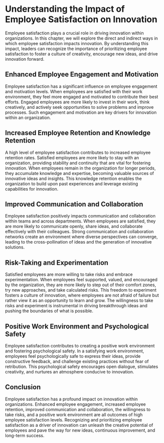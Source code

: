 Understanding the Impact of Employee Satisfaction on Innovation
==========================================================================

Employee satisfaction plays a crucial role in driving innovation within organizations. In this chapter, we will explore the direct and indirect ways in which employee satisfaction impacts innovation. By understanding this impact, leaders can recognize the importance of prioritizing employee satisfaction to foster a culture of creativity, encourage new ideas, and drive innovation forward.

**Enhanced Employee Engagement and Motivation**
-----------------------------------------------

Employee satisfaction has a significant influence on employee engagement and motivation levels. When employees are satisfied with their work environment, they feel more engaged and motivated to contribute their best efforts. Engaged employees are more likely to invest in their work, think creatively, and actively seek opportunities to solve problems and improve processes. Such engagement and motivation are key drivers for innovation within an organization.

**Increased Employee Retention and Knowledge Retention**
--------------------------------------------------------

A high level of employee satisfaction contributes to increased employee retention rates. Satisfied employees are more likely to stay with an organization, providing stability and continuity that are vital for fostering innovation. When employees remain in the organization for longer periods, they accumulate knowledge and expertise, becoming valuable sources of innovative ideas and insights. This knowledge retention enables the organization to build upon past experiences and leverage existing capabilities for innovation.

**Improved Communication and Collaboration**
--------------------------------------------

Employee satisfaction positively impacts communication and collaboration within teams and across departments. When employees are satisfied, they are more likely to communicate openly, share ideas, and collaborate effectively with their colleagues. Strong communication and collaboration networks create an environment where diverse perspectives can converge, leading to the cross-pollination of ideas and the generation of innovative solutions.

**Risk-Taking and Experimentation**
-----------------------------------

Satisfied employees are more willing to take risks and embrace experimentation. When employees feel supported, valued, and encouraged by the organization, they are more likely to step out of their comfort zones, try new approaches, and take calculated risks. This freedom to experiment fosters a culture of innovation, where employees are not afraid of failure but rather view it as an opportunity to learn and grow. The willingness to take risks and experiment is instrumental in driving breakthrough ideas and pushing the boundaries of what is possible.

**Positive Work Environment and Psychological Safety**
------------------------------------------------------

Employee satisfaction contributes to creating a positive work environment and fostering psychological safety. In a satisfying work environment, employees feel psychologically safe to express their ideas, provide constructive feedback, and challenge existing practices without fear of retribution. This psychological safety encourages open dialogue, stimulates creativity, and nurtures an atmosphere conducive to innovation.

**Conclusion**
--------------

Employee satisfaction has a profound impact on innovation within organizations. Enhanced employee engagement, increased employee retention, improved communication and collaboration, the willingness to take risks, and a positive work environment are all outcomes of high employee satisfaction levels. Recognizing and prioritizing employee satisfaction as a driver of innovation can unleash the creative potential of employees and pave the way for new ideas, continuous improvement, and long-term success.

